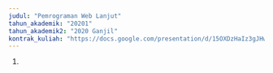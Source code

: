 ```yaml
---
judul: "Pemrograman Web Lanjut"
tahun_akademik: "20201"
tahun_akademik2: "2020 Ganjil"
kontrak_kuliah: "https://docs.google.com/presentation/d/15OXDzHaIz3gJHw_SNpeAUXKJGjzxPND4luuJN4kXNtc/edit?usp=sharing"
---
```


1. 